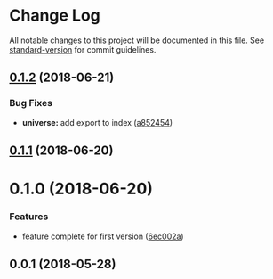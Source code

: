# Change Log

All notable changes to this project will be documented in this file. See [standard-version](https://github.com/conventional-changelog/standard-version) for commit guidelines.

<a name="0.1.2"></a>
## [0.1.2](https://github.com/ulfalfa/rx-harmony/compare/v0.1.1...v0.1.2) (2018-06-21)


### Bug Fixes

* **universe:** add export to index ([a852454](https://github.com/ulfalfa/rx-harmony/commit/a852454))



<a name="0.1.1"></a>
## [0.1.1](https://github.com/ulfalfa/rx-harmony/compare/v0.1.0...v0.1.1) (2018-06-20)



<a name="0.1.0"></a>
# 0.1.0 (2018-06-20)


### Features

* feature complete for first version ([6ec002a](https://github.com/ulfalfa/rx-harmony/commit/6ec002a))



<a name="0.0.1"></a>
## 0.0.1 (2018-05-28)
